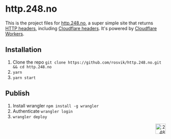# http.248.no

This is the project files for [http.248.no](https://http.248.no), a super simple site that returns [HTTP headers](https://developer.mozilla.org/en-US/docs/Web/HTTP/Headers), including [Cloudflare headers](https://developers.cloudflare.com/fundamentals/get-started/reference/http-request-headers/). It's powered by [Cloudflare Workers](https://workers.cloudflare.com/).

## Installation

1. Clone the repo `git clone https://github.com/rosvik/http.248.no.git && cd http.248.no`
2. `yarn`
3. `yarn start`

## Publish

1. Install wrangler `npm install -g wrangler`
2. Authenticate `wrangler login`
3. `wrangler deploy`

<div align="right"><img src="public/favicon.svg" width="32" alt="248"></div>
